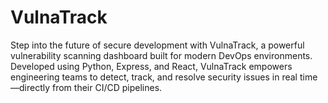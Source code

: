 # VulnaTrack
Step into the future of secure development with VulnaTrack, a powerful vulnerability scanning dashboard built for modern DevOps environments. Developed using Python, Express, and React, VulnaTrack empowers engineering teams to detect, track, and resolve security issues in real time—directly from their CI/CD pipelines.
